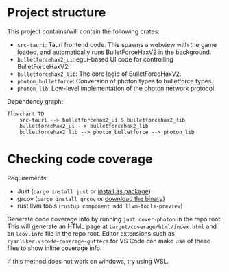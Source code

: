 # Project structure

This project contains/will contain the following crates:
- `src-tauri`: Tauri frontend code. This spawns a webview with the game loaded, and automatically runs BulletForceHaxV2 in the background.
- `bulletforcehax2_ui`: egui-based UI code for controlling BulletForceHaxV2.
- `bulletforcehax2_lib`: The core logic of BulletForceHaxV2.
- `photon_bulletforce`: Conversion of photon types to bulletforce types.
- `photon_lib`: Low-level implementation of the photon network protocol.

Dependency graph:
```mermaid
flowchart TD
    src-tauri --> bulletforcehax2_ui & bulletforcehax2_lib
    bulletforcehax2_ui --> bulletforcehax2_lib
    bulletforcehax2_lib --> photon_bulletforce --> photon_lib
```

# Checking code coverage
Requirements:
- Just (`cargo install just` or [install as package](https://just.systems/man/en/chapter_4.html))
- grcov (`cargo install grcov` or [download the binary](https://github.com/mozilla/grcov/releases))
- rust llvm tools (`rustup component add llvm-tools-preview`)

Generate code coverage info by running `just cover-photon` in the repo root. This will generate an HTML page at `target/coverage/html/index.html` and an `lcov.info` file in the repo root. Editor extensions such as `ryanluker.vscode-coverage-gutters` for VS Code can make use of these files to show inline coverage info.

If this method does not work on windows, try using WSL.
